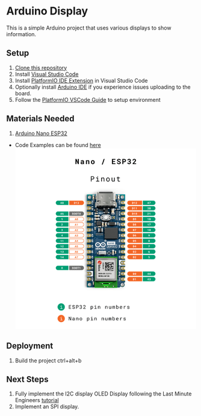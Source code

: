 # Arduino Display

This is a simple Arduino project that uses various displays to show information.

## Setup

1. [Clone this repository](https://github.com/EricNeiman/arduinoDisplay.git)
2. Install [Visual Studio Code](https://code.visualstudio.com/)
3. Install [PlatformIO IDE Extension](https://marketplace.visualstudio.com/items?itemName=platformio.platformio-ide) in Visual Studio Code
4. Optionally install [Arduino IDE](https://www.arduino.cc/en/software) if you experience issues uploading to the board.
5. Follow the [PlatformIO VSCode Guide](https://docs.platformio.org/en/latest/integration/ide/vscode.html) to setup environment

## Materials Needed

1. [Arduino Nano ESP32](https://docs.arduino.cc/tutorials/nano-esp32/cheat-sheet/)
  - Code Examples can be found [here](https://github.com/arduino/arduino-esp32)
![Arduino Nano ESP32](./assets/esp-pinout.png)

## Deployment

1. Build the project ctrl+alt+b

## Next Steps

1. Fully implement the I2C display OLED Display following the Last Minute Engineers [tutorial](https://lastminuteengineers.com/oled-display-arduino-tutorial/)
2. Implement an SPI display.

